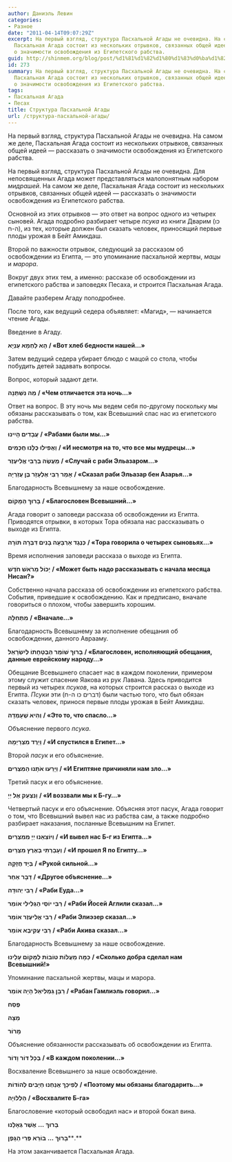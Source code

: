 ```yaml
---
author: Даниэль Левин
categories:
- Разное
date: "2011-04-14T09:07:29Z"
excerpt: На первый взгляд, структура Пасхальной Агады не очевидна. На самом же деле,
  Пасхальная Агада состоит из нескольких отрывков, связанных общей идеей — рассказать
  о значимости освобождения из Египетского рабства.
guid: http://shinmem.org/blog/post/%d1%81%d1%82%d1%80%d1%83%d0%ba%d1%82%d1%83%d1%80%d0%b0-%d0%bf%d0%b0%d1%81%d1%85%d0%b0%d0%bb%d1%8c%d0%bd%d0%be%d0%b9-%d0%b0%d0%b3%d0%b0%d0%b4%d1%8b
id: 273
summary: На первый взгляд, структура Пасхальной Агады не очевидна. На самом же деле,
  Пасхальная Агада состоит из нескольких отрывков, связанных общей идеей — рассказать
  о значимости освобождения из Египетского рабства.
tags:
- Пасхальная Агада
- Песах
title: Структура Пасхальной Агады
url: /структура-пасхальной-агады/
---
```

На первый взгляд, структура Пасхальной Агады не очевидна. На самом же деле, Пасхальная Агада состоит из нескольких отрывков, связанных общей идеей — рассказать о значимости освобождения из Египетского рабства.<!--more-->

На первый взгляд, структура Пасхальной Агады не очевидна. Для непосвященных Агада может представляться малопонятным набором _мидрашей_. На самом же деле, Пасхальная Агада состоит из нескольких отрывков, связанных общей идеей — рассказать о значимости освобождения из Египетского рабства.

Основной из этих отрывков — это ответ на вопрос одного из четырех сыновей. Агада подробно разбирает четыре _псука_ из книги Дварим (כו ה-ח), из тех, которые должен был сказать человек, приносящий первые плоды урожая в Бейт Амикдаш.

Второй по важности отрывок, следующий за рассказом об освобождении из Египта, — это упоминание пасхальной жертвы, _мацы_ и _марора_.

Вокруг двух этих тем, а именно: рассказе об освобождении из египетского рабства и заповедях Песаха, и строится Пасхальная Агада.

Давайте разберем Агаду поподробнее.

После того, как ведущий седера объявляет: «Магид», — начинается чтение Агады.

Введение в Агаду.

**הָא לַחְמָא עַנְיָא** **/ «Вот хлеб бедности нашей&#8230;»** 

Затем ведущий седера убирает блюдо с мацой со стола, чтобы побудить детей задавать вопросы.

Вопрос, который задают дети.

**מַה נִּשְּׁתַּנָה** **/ «Чем отличается эта ночь&#8230;»**

Ответ на вопрос. В эту ночь мы ведем себя по-другому поскольку мы обязаны рассказывать о том, как Всевышний спас нас из египетского рабства.

**עֲבָדִים הָיִינוּ** **/ «Рабами были мы&#8230;»**

**וַאֲפִילוּ כֻּלָּנוּ חֲכָמִים** **/ «И несмотря на то, что все мы мудрецы&#8230;»**

**מַעֲשֶׂה בְּרַבִּי אֱלִיעֶזֶר** **/ «Случай с раби Эльазаром&#8230;»**

**אָמַר רַבִּי אֶלְעָזָר בֶּן עֲזַרְיָה** **/ «Сказал раби Эльазар бен Азарья&#8230;»**

Благодарность Всевышнему за наше освобождение.

**בָּרוּךְ הַמָּקוֹם** **/ «Благословен Всевышний&#8230;»**

Агада говорит о заповеди рассказа об освобождении из Египта. Приводятся отрывки, в которых Тора обязала нас рассказывать о выходе из Египта.

**כְּנֶגֶד אַרְבָּעָה בָנִים דִּבְּרָה תּוֹרָה** **/ «Тора говорила о четырех сыновьях&#8230;»**

Время исполнения заповеди рассказа о выходе из Египта.

**יָכוֹל מֵרֹאשׁ חֹדֶשׁ** **/ «Может быть надо рассказывать с начала месяца Нисан?»**

Собственно начала рассказа об освобождении из египетского рабства. События, приведшие к освобождению. Как и предписано, вначале говориться о плохом, чтобы завершить хорошим.

**מִתְּחִלָּה** **/ «Вначале&#8230;»**

Благодарность Всевышнему за исполнение обещания об освобождении, данного Аврааму.

**בָּרוּךְ שׁוֹמֵר הַבְטָחָתוֹ לְיִשְׂרָאֵל** **/ «Благословен, исполняющий обещания, данные еврейскому народу&#8230;»**

Обещание Всевышнего спасает нас в каждом поколении, примером этому служит спасение Яакова из рук Лавана. Здесь приводится первый из четырех _псуков_, на которых строится рассказ о выходе из Египта. _Псуки_ эти (דברים כו ה-ח) были частью того, что был обязан сказать человек, принося первые плоды урожая в Бейт Амикдаш.

**וְהִיא שֶׁעָמְדָה** **/ «Это то, что спасло&#8230;»**

Объяснение первого _псука_.

**וַיֵרֶד מִצְרַיְמָה** **/ «И спустился в Египет&#8230;»**

Второй _пасук_ и его объяснение.

**וַיָּרֵעוּ אֹתָנוּ הַמִּצְרִים** **/ «И Египтяне причиняли нам зло&#8230;»**

Третий пасук и его объяснение.

**וַנִּצְעַק אֶל יְיָ** **/ «И воззвали мы к Б-гу&#8230;»**

Четвертый пасук и его объяснение. Объясняя этот пасук, Агада говорит о том, что Всевышний вывел нас из рабства сам, а также подробно разбирает наказания, посланные Всевышним на Египет.

**וַיּוֹצִאֵנוּ יְיָ מִמִצְרַיִם** **/ «И вывел нас Б-г из Египта&#8230;»**

**וְעָבַרְתִּי בְאֶרֶץ מִצְרַיִם** **/ «И прошел Я по Египту&#8230;»**

**בְּיָד חֲזָקָה** **/ «Рукой сильной&#8230;»**

**דָבָר אַחֵר** **/ «Другое объяснение&#8230;»**

**רַבִּי יְהוּדָה** **/ «Раби Еуда&#8230;»**

**רַבִּי יוֹסֵי הַגְּלִילִי אוֹמֵר** **/ «Раби Йосей Аглили сказал&#8230;»**

**רַבִּי אֱלִיעֶזֶר אוֹמֵר** **/ «Раби Элиэзер сказал&#8230;»**

**רַבִּי עֲקִיבֶא אוֹמֵר** **/ «Раби Акива сказал&#8230;»**

Благодарность Всевышнему за наше освобождение.

**כַּמָּה מַעֲלוֹת טוֹבוֹת לַמָּקוֹם עָלֵינוּ** **/ «Сколько добра сделал нам Всевышний!»**

Упоминание пасхальной жертвы, мацы и марора.

**רַבָּן גַּמְלִיאֵל הָיָה אוֹמֵר** **/ «Рабан Гамлиэль говорил&#8230;»**

**פֶּסַח** 

**מַצָּה** 

**מָרוֹר** 

Объяснение обязанности рассказывать об освобождении из Египта.

**בְּכָל דּוֹר וָדוֹר** **/ «В каждом поколении&#8230;»**

Восхваление Всевышнего за наше освобождение.

**לְפִיכָךְ אֲנַחְנוּ חַיָּבִים לְהוֹדוֹת** **/ «Поэтому мы обязаны благодарить&#8230;»**

**הַלְלוּיָהּ** **/ «Восхвалите Б-га»**

Благословение «который освободил нас» и второй бокал вина.

**בָּרוּךְ** **&#8230;** **אֲשֶׁר גְּאָלָנוּ** 

**בָּרוּךְ** **&#8230;** **בּוֹרֵא פְּרִי הַגָּפֶן****.** 

На этом заканчивается Пасхальная Агада.